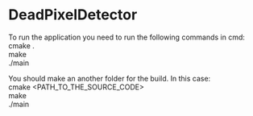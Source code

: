 # DeadPixelDetector  
  
To run the application you need to run the following commands in cmd:  
cmake .  
make  
./main <FILENAME>  

You should make an another folder for the build. In this case:  
cmake <PATH_TO_THE_SOURCE_CODE>  
make  
./main <FILENAME>  
